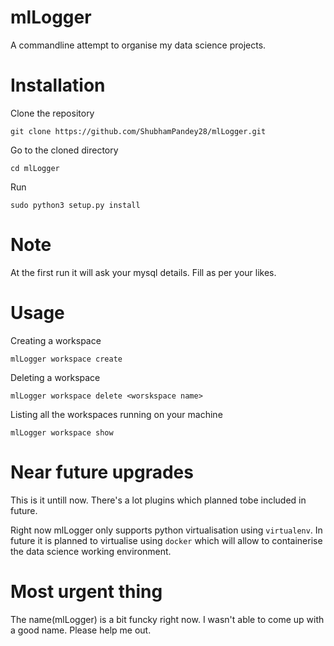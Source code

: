 # mlLogger
A commandline attempt to organise my data science projects.

# Installation

Clone the repository

``` git clone https://github.com/ShubhamPandey28/mlLogger.git ```

Go to the cloned directory

```cd mlLogger```

Run

```sudo python3 setup.py install```

# Note 

At the first run it will ask your mysql details. Fill as per your likes.


# Usage

Creating a workspace

```mlLogger workspace create```


Deleting a workspace

```mlLogger workspace delete <worskspace name>```


Listing all the workspaces running on your machine

```mlLogger workspace show```


# Near future upgrades

This is it untill now. There's a lot plugins which planned tobe included in future.

Right now mlLogger only supports python virtualisation using ```virtualenv```. In future it is planned to virtualise using ```docker``` which will allow to containerise the data science working environment.


# Most urgent thing

The name(mlLogger) is a bit funcky right now. I wasn't able to come up with a good name. Please help me out.
